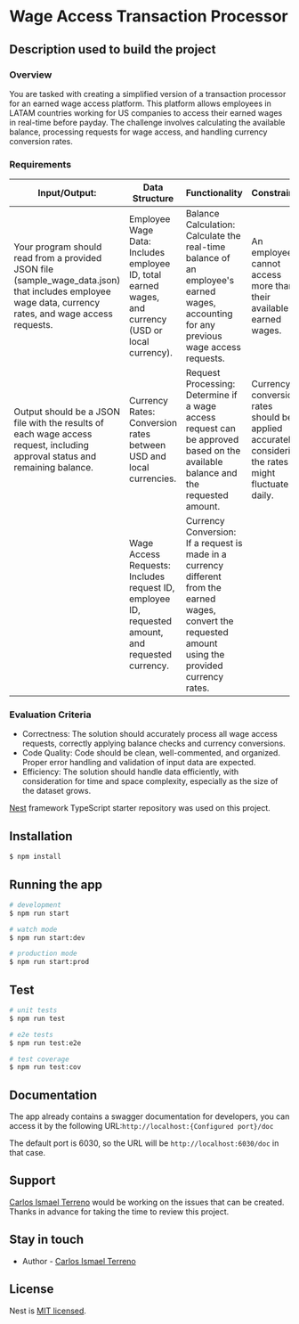 # Wage Access Transaction Processor

## Description used to build the project

### Overview

You are tasked with creating a simplified version of a transaction processor for an earned wage access platform. This
platform allows employees in LATAM countries working for US companies to access their earned wages in real-time before
payday. The challenge involves calculating the available balance, processing requests for wage access, and handling
currency conversion rates.

### Requirements

| Input/Output:                                                                                                                                          | Data Structure                                                                                      | Functionality                                                                                                                                            | Constraints                                                                                          |
|--------------------------------------------------------------------------------------------------------------------------------------------------------|-----------------------------------------------------------------------------------------------------|----------------------------------------------------------------------------------------------------------------------------------------------------------|------------------------------------------------------------------------------------------------------|
| Your program should read from a provided JSON file (sample_wage_data.json) that includes employee wage data, currency rates, and wage access requests. | Employee Wage Data: Includes employee ID, total earned wages, and currency (USD or local currency). | Balance Calculation: Calculate the real-time balance of an employee's earned wages, accounting for any previous wage access requests.                    | An employee cannot access more than their available earned wages.                                    |
| Output should be a JSON file with the results of each wage access request, including approval status and remaining balance.                            | Currency Rates: Conversion rates between USD and local currencies.                                  | Request Processing: Determine if a wage access request can be approved based on the available balance and the requested amount.                          | Currency conversion rates should be applied accurately, considering the rates might fluctuate daily. |
|                                                                                                                                                        | Wage Access Requests: Includes request ID, employee ID, requested amount, and requested currency.   | Currency Conversion: If a request is made in a currency different from the earned wages, convert the requested amount using the provided currency rates. |                                                                                                      |

### Evaluation Criteria

* Correctness: The solution should accurately process all wage access requests, correctly applying balance checks and
  currency conversions.
* Code Quality: Code should be clean, well-commented, and organized. Proper error handling and validation of input data
  are expected.
* Efficiency: The solution should handle data efficiently, with consideration for time and space complexity, especially
  as the size of the dataset grows.

[Nest](https://github.com/nestjs/nest) framework TypeScript starter repository was used on this project.

## Installation

```bash
$ npm install
```

## Running the app

```bash
# development
$ npm run start

# watch mode
$ npm run start:dev

# production mode
$ npm run start:prod
```

## Test

```bash
# unit tests
$ npm run test

# e2e tests
$ npm run test:e2e

# test coverage
$ npm run test:cov
```

## Documentation

The app already contains a swagger documentation for developers, you can access it by the following
URL:`http://localhost:{Configured port}/doc`

The default port is 6030, so the URL will be `http://localhost:6030/doc` in that case.

## Support

[Carlos Ismael Terreno](https://github.com/IsmaelTerreno) would be working on the issues that can be created. Thanks in
advance for taking the time to review this project.

## Stay in touch

- Author - [Carlos Ismael Terreno](https://github.com/IsmaelTerreno)

## License

Nest is [MIT licensed](LICENSE).
